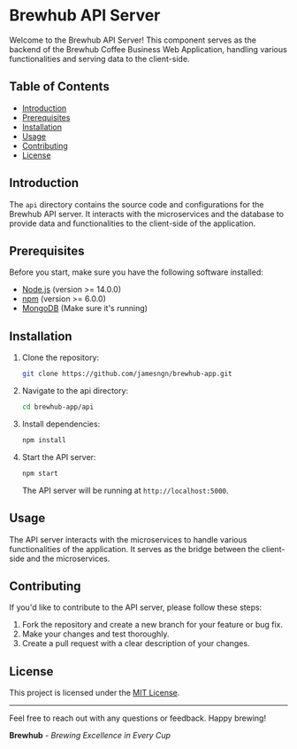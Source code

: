# Brewhub API Server

Welcome to the Brewhub API Server! This component serves as the backend of the Brewhub Coffee Business Web Application, handling various functionalities and serving data to the client-side.

## Table of Contents

- [Introduction](#introduction)
- [Prerequisites](#prerequisites)
- [Installation](#installation)
- [Usage](#usage)
- [Contributing](#contributing)
- [License](#license)

## Introduction

The `api` directory contains the source code and configurations for the Brewhub API server. It interacts with the microservices and the database to provide data and functionalities to the client-side of the application.

## Prerequisites

Before you start, make sure you have the following software installed:

- [Node.js](https://nodejs.org/) (version >= 14.0.0)
- [npm](https://www.npmjs.com/) (version >= 6.0.0)
- [MongoDB](https://www.mongodb.com/) (Make sure it's running)

## Installation

1. Clone the repository:

   ```bash
   git clone https://github.com/jamesngn/brewhub-app.git
   ```

2. Navigate to the api directory:

   ```bash
   cd brewhub-app/api
   ```

3. Install dependencies:

   ```bash
   npm install
   ```

4. Start the API server:

   ```bash
   npm start
   ```

   The API server will be running at `http://localhost:5000`.

## Usage

The API server interacts with the microservices to handle various functionalities of the application. It serves as the bridge between the client-side and the microservices.

## Contributing

If you'd like to contribute to the API server, please follow these steps:

1. Fork the repository and create a new branch for your feature or bug fix.
2. Make your changes and test thoroughly.
3. Create a pull request with a clear description of your changes.

## License

This project is licensed under the [MIT License](../LICENSE).

---

Feel free to reach out with any questions or feedback. Happy brewing!

**Brewhub** - *Brewing Excellence in Every Cup*
```
